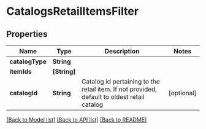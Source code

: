 # CatalogsRetailItemsFilter

## Properties
Name | Type | Description | Notes
------------ | ------------- | ------------- | -------------
**catalogType** | **String** |  | 
**itemIds** | **[String]** |  | 
**catalogId** | **String** | Catalog id pertaining to the retail item. If not provided, default to oldest retail catalog | [optional] 

[[Back to Model list]](../README.md#documentation-for-models) [[Back to API list]](../README.md#documentation-for-api-endpoints) [[Back to README]](../README.md)


